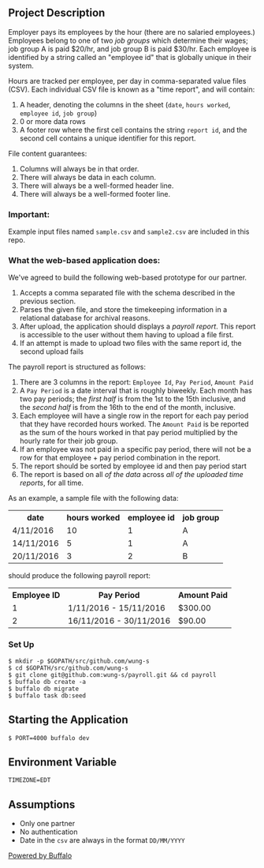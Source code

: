 ## Project Description

Employer pays its employees by the hour (there are no
salaried employees.) Employees belong to one of two _job groups_ which
determine their wages; job group A is paid $20/hr, and job group B is paid
$30/hr. Each employee is identified by a string called an "employee id" that is
globally unique in their system.

Hours are tracked per employee, per day in comma-separated value files (CSV).
Each individual CSV file is known as a "time report", and will contain:

1.  A header, denoting the columns in the sheet (`date`, `hours worked`,
    `employee id`, `job group`)
1.  0 or more data rows
1.  A footer row where the first cell contains the string `report id`, and the
    second cell contains a unique identifier for this report.

File content guarantees:

1.  Columns will always be in that order.
1.  There will always be data in each column.
1.  There will always be a well-formed header line.
1.  There will always be a well-formed footer line.

### Important:

Example input files named `sample.csv` and `sample2.csv` are included in this repo.

### What the web-based application does:

We've agreed to build the following web-based prototype for our partner.

1.  Accepts a comma separated file with the schema described in the previous section.
1.  Parses the given file, and store the timekeeping information in
    a relational database for archival reasons.
1.  After upload, the application should displays a _payroll report_. This
    report is accessible to the user without them having to upload a
    file first.
1.  If an attempt is made to upload two files with the same report id, the
    second upload fails

The payroll report is structured as follows:

1.  There are 3 columns in the report: `Employee Id`, `Pay Period`,
    `Amount Paid`
1.  A `Pay Period` is a date interval that is roughly biweekly. Each month has
    two pay periods; the _first half_ is from the 1st to the 15th inclusive, and
    the _second half_ is from the 16th to the end of the month, inclusive.
1.  Each employee will have a single row in the report for each pay period
    that they have recorded hours worked. The `Amount Paid` is be reported
    as the sum of the hours worked in that pay period multiplied by the hourly
    rate for their job group.
1.  If an employee was not paid in a specific pay period, there will not be a
    row for that employee + pay period combination in the report.
1.  The report should be sorted by employee id and then pay period start
1.  The report is based on all _of the data_ across _all of the uploaded
    time reports_, for all time.

As an example, a sample file with the following data:

<table>
<tr>
  <th>
    date
  </th>
  <th>
    hours worked
  </th>
  <th>
    employee id
  </th>
  <th>
    job group
  </th>
</tr>
<tr>
  <td>
    4/11/2016
  </td>
  <td>
    10
  </td>
  <td>
    1
  </td>
  <td>
    A
  </td>
</tr>
<tr>
  <td>
    14/11/2016
  </td>
  <td>
    5
  </td>
  <td>
    1
  </td>
  <td>
    A
  </td>
</tr>
<tr>
  <td>
    20/11/2016
  </td>
  <td>
    3
  </td>
  <td>
    2
  </td>
  <td>
    B
  </td>
</tr>
</table>

should produce the following payroll report:

<table>
<tr>
  <th>
    Employee ID
  </th>
  <th>
    Pay Period
  </th>
  <th>
    Amount Paid
  </th>
</tr>
<tr>
  <td>
    1
  </td>
  <td>
    1/11/2016 - 15/11/2016
  </td>
  <td>
    $300.00
  </td>
</tr>
  <td>
    2
  </td>
  <td>
    16/11/2016 - 30/11/2016
  </td>
  <td>
    $90.00
  </td>
</tr>
</table>

### Set Up

    $ mkdir -p $GOPATH/src/github.com/wung-s
    $ cd $GOPATH/src/github.com/wung-s
    $ git clone git@github.com:wung-s/payroll.git && cd payroll
    $ buffalo db create -a
    $ buffalo db migrate
    $ buffalo task db:seed

## Starting the Application

    $ PORT=4000 buffalo dev

## Environment Variable

    TIMEZONE=EDT

## Assumptions

* Only one partner
* No authentication
* Date in the `csv` are always in the format `DD/MM/YYYY`

[Powered by Buffalo](http://gobuffalo.io)
